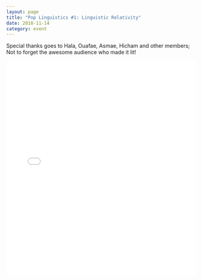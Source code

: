 ```yaml
---
layout: page
title: "Pop Linguistics #1: Linguistic Relativity"
date: 2018-11-14
category: event
---
```


Special thanks goes to Hala, Ouafae, Asmae, Hicham and other members; Not to forget
the awesome audience who made it lit!

<style>
.responsive-wrap iframe{ max-width: 100%;}
</style>
<div class="responsive-wrap">
<!-- this is the embed code provided by Google -->
  <iframe src="../../../../../events/poplinguistics/linguistic_relativity.html" frameborder="0" width="960" height="569" allowfullscreen="true" mozallowfullscreen="true" webkitallowfullscreen="true"></iframe>
<!-- Google embed ends -->
</div>
